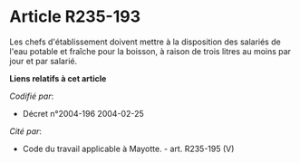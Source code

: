 # Article R235-193

Les chefs d'établissement doivent mettre à la disposition des salariés de l'eau potable et fraîche pour la boisson, à raison
de trois litres au moins par jour et par salarié.

**Liens relatifs à cet article**

_Codifié par_:

  - Décret n°2004-196 2004-02-25

_Cité par_:

  - Code du travail applicable à Mayotte. - art. R235-195 (V)
